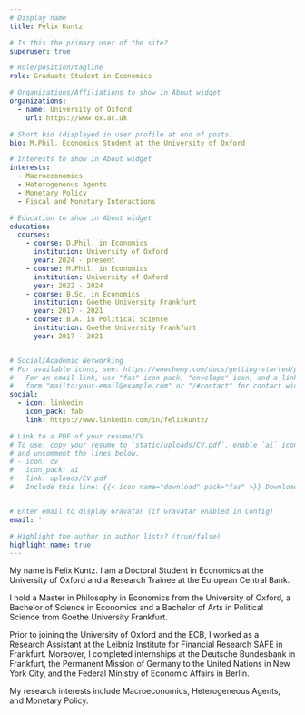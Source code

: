 ```yaml
---
# Display name
title: Felix Kuntz

# Is this the primary user of the site?
superuser: true

# Role/position/tagline
role: Graduate Student in Economics

# Organizations/Affiliations to show in About widget
organizations:
  - name: University of Oxford
    url: https://www.ox.ac.uk

# Short bio (displayed in user profile at end of posts)
bio: M.Phil. Economics Student at the University of Oxford

# Interests to show in About widget
interests:
  - Macroeconomics
  - Heterogeneous Agents 
  - Monetary Policy
  - Fiscal and Monetary Interactions

# Education to show in About widget
education:
  courses:
    - course: D.Phil. in Economics
      institution: University of Oxford
      year: 2024 - present
    - course: M.Phil. in Economics
      institution: University of Oxford
      year: 2022 - 2024
    - course: B.Sc. in Economics
      institution: Goethe University Frankfurt
      year: 2017 - 2021
    - course: B.A. in Political Science
      institution: Goethe University Frankfurt
      year: 2017 - 2021


# Social/Academic Networking
# For available icons, see: https://wowchemy.com/docs/getting-started/page-builder/#icons
#   For an email link, use "fas" icon pack, "envelope" icon, and a link in the
#   form "mailto:your-email@example.com" or "/#contact" for contact widget.
social:
  - icon: linkedin
    icon_pack: fab
    link: https://www.linkedin.com/in/felixkuntz/

# Link to a PDF of your resume/CV.
# To use: copy your resume to `static/uploads/CV.pdf`, enable `ai` icons in `params.toml`,
# and uncomment the lines below.
# - icon: cv
#   icon_pack: ai
#   link: uploads/CV.pdf
#   Include this line: {{< icon name="download" pack="fas" >}} Download my {{< staticref "uploads/CV.pdf" "newtab" >}}CV{{< /staticref >}}.


# Enter email to display Gravatar (if Gravatar enabled in Config)
email: ''

# Highlight the author in author lists? (true/false)
highlight_name: true
---
```


My name is Felix Kuntz. I am a Doctoral Student in Economics at the University of Oxford and a Research Trainee at the European Central Bank. 

I hold a Master in Philosophy in Economics from the University of Oxford, a Bachelor of Science in Economics and a Bachelor of Arts in Political Science from Goethe University Frankfurt. 

Prior to joining the University of Oxford and the ECB, I worked as a Research Assistant at the Leibniz Institute for Financial Research SAFE in Frankfurt. Moreover, I completed internships at the Deutsche Bundesbank in Frankfurt, the Permanent Mission of Germany to the United Nations in New York City, and the Federal Ministry of Economic Affairs in Berlin.

My research interests include Macroeconomics, Heterogeneous Agents, and Monetary Policy. 

&nbsp;